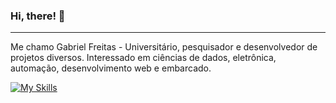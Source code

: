 ### Hi, there! 👋

---

Me chamo Gabriel Freitas - Universitário, pesquisador e desenvolvedor de projetos diversos. Interessado em ciências de dados, eletrônica, automação, desenvolvimento web e embarcado.  

[![My Skills](https://skillicons.dev/icons?i=arduino,c,cpp,css,html,js,py,git)](https://skillicons.dev)

